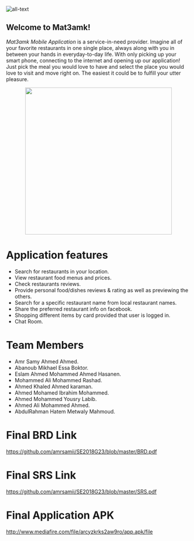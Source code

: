 ![all-text](https://github.com/amrsamii/SE2018G23/blob/master/images/Logo.png)

## Welcome to Mat3amk!

*Mat3amk Mobile Application* is a service-in-need provider. Imagine all of your favorite restaurants in one single place, always along with you in between your hands in everyday-to-day life. With only picking up your smart phone, connecting to the internet and opening up our application!
Just pick the meal you would love to have and select the place you would love to visit and move right on. The easiest it could be to fulfill your utter pleasure.

<p align="center"><img src ="https://github.com/amrsamii/SE2018G23/blob/master/images/Intro.png" width="400"/></p>

# Application features

- Search for restaurants in your location.
- View restaurant food menus and prices.
- Check restaurants reviews.
- Provide personal food/dishes reviews & rating as well as previewing the others.
- Search for a specific restaurant name from local restaurant names. 
- Share the preferred restaurant info on facebook.
- Shopping different items by card provided that user is logged in.
- Chat Room.

# Team Members
- Amr Samy Ahmed Ahmed.
- Abanoub Mikhael Essa Boktor.
- Eslam Ahmed Mohammed Ahmed Hasanen.
- Mohammed Ali Mohammed Rashad.
- Ahmed Khaled Ahmed karaman.
- Ahmed Mohamed Ibrahim Mohammed.
- Ahmed Mohammed Yousry Labib.
- Ahmed Ali Mohammed Ahmed.
- AbdulRahman Hatem Metwaly Mahmoud.


# Final BRD Link
https://github.com/amrsamii/SE2018G23/blob/master/BRD.pdf


# Final SRS Link
https://github.com/amrsamii/SE2018G23/blob/master/SRS.pdf

# Final Application APK
http://www.mediafire.com/file/arcyzkrks2aw9ro/app.apk/file

